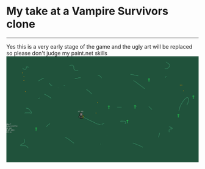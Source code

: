# My take at a Vampire Survivors clone

---
Yes this is a very early stage of the game and the ugly art will be replaced so please don't judge my paint.net skills
<img src="https://github.com/lulkebit/DungeonGame/blob/master/assets/screenshot.png">